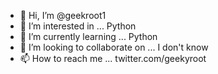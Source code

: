 - 👋 Hi, I’m @geekroot1
- 👀 I’m interested in ... Python
- 🌱 I’m currently learning ... Python
- 💞️ I’m looking to collaborate on ... I don't know
- 📫 How to reach me ... twitter.com/geekyroot

<!---
geekroot1/geekroot1 is a ✨ special ✨ repository because its `README.md` (this file) appears on your GitHub profile.
You can click the Preview link to take a look at your changes.
--->
